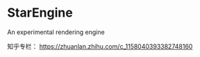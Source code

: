 # StarEngine
An experimental rendering engine

知乎专栏：
https://zhuanlan.zhihu.com/c_1158040393382748160
